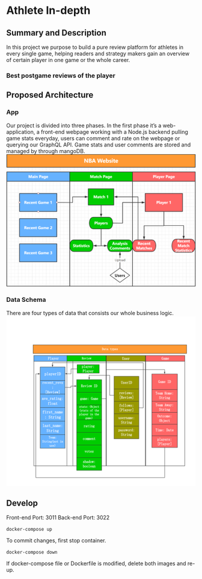 # Athlete In-depth

## Summary and Description

In this project we purpose to build a pure review platform for athletes in every single game, helping readers and strategy makers gain an overview of certain player in one game or the whole career.

### Best postgame reviews of the player

## Proposed Architecture

### App

Our project is divided into three phases. In the first phase it’s a web-application, a front-end webpage working with a Node.js backend pulling game stats everyday, users can comment and rate on the webpage or querying our GraphQL API. Game stats and user comments are stored and managed by through mangoDB.
![architecture](./architecture.png)

### Data Schema

There are four types of data that consists our whole business logic.
![dataschema](./datatype.png)

## Develop

Front-end Port: 3011
Back-end Port: 3022

```
docker-compose up
```

To commit changes, first stop container.

```
docker-compose down
```

If docker-compose file or Dockerfile is modified, delete both images and re-up.

